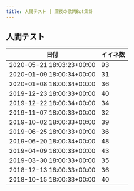 ```yaml
---
title: 人間テスト | 深夜の歌詞Bot集計
---
```

## 人間テスト

|日付|イイネ数|
|-|-|
|2020-05-21 18:03:23+00:00|93|
|2020-01-09 18:00:34+00:00|31|
|2020-01-08 18:00:34+00:00|36|
|2019-12-23 18:00:33+00:00|40|
|2019-12-22 18:00:34+00:00|34|
|2019-11-07 18:00:33+00:00|32|
|2019-10-02 18:00:33+00:00|39|
|2019-06-25 18:00:33+00:00|36|
|2019-06-20 18:00:34+00:00|48|
|2019-04-09 18:00:33+00:00|43|
|2019-03-30 18:00:33+00:00|35|
|2018-12-13 18:00:33+00:00|36|
|2018-10-15 18:00:33+00:00|40|
